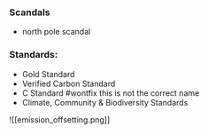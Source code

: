 ### Scandals
- north pole scandal
### Standards:
- Gold Standard
- Verified Carbon Standard
- C Standard #wontfix this is not the correct name
- Climate, Community & Biodiversity Standards

![[emission_offsetting.png]]